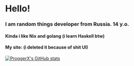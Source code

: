 # Hello!
### I am random things developer from Russia. 14 y.o.
#### Kinda i like Nix and golang (i learn Haskell btw)
#### My site: (i deleted it because of shit UI)
[![ProggerX's GitHub stats](https://github-readme-stats.vercel.app/api?username=ProggerX&show_icons=true&theme=tokyonight)](https://github.com/ProggerX)
